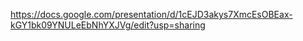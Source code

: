 https://docs.google.com/presentation/d/1cEJD3akys7XmcEsOBEax-kGY1bk09YNULeEbNhYXJVg/edit?usp=sharing
